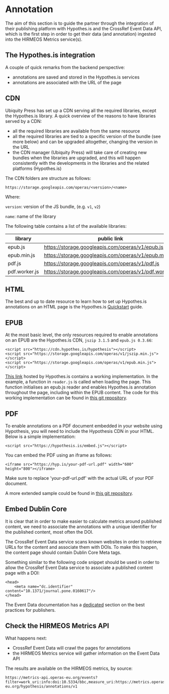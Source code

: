 # Annotation

The aim of this section is to guide the partner through the integration of their publishing platform with Hypothes.is and the CrossRef Event Data API, which is the first step in order to get their data (and annotation) ingested into the HIRMEOS Metrics service(s).

## The Hypothes.is integration

A couple of quick remarks from the backend perspective:

- annotations are saved and stored in the Hypothes.is services
- annotations are associated with the URL of the page

## CDN

Ubiquity Press has set up a CDN serving all the required libraries, except the Hypothes.is library. A quick overview of the reasons to have libraries served by a CDN:

- all the required libraries are available from the same resource
- all the required libraries are tied to a specific version of the bundle (see more below) and can be upgraded
 altogether, changing the version in the URL
- the CDN manager (Ubiquity Press) will take care of creating new bundles when the libraries are upgraded, and this
 will happen consistently with the developments in the libraries and the related platforms (Hypothes.is)

The CDN folders are structure as follows:
```
https://storage.googleapis.com/operas/<version>/<name>
```

Where:

`version`: version of the JS bundle, (e.g. `v1`, `v2`)

`name`: name of the library

The following table contains a list of the available libraries:

| library       | public link                                             |
| ------------- | ------------------------------------------------------- |
| epub.js 	    | https://storage.googleapis.com/operas/v1/epub.js       |
| epub.min.js   | https://storage.googleapis.com/operas/v1/epub.min.js   |
| pdf.js        | https://storage.googleapis.com/operas/v1/pdf.js        |
| pdf.worker.js | https://storage.googleapis.com/operas/v1/pdf.worker.js |

## HTML

The best and up to date resource to learn how to set up Hypothes.is annotations on an HTML page is the Hypothes.is
 [Quickstart](https://web.hypothes.is/help/embedding-hypothesis-in-websites-and-platforms/) guide.

## EPUB

At the most basic level, the only resources required to enable annotations on an EPUB are the Hypothes.is CDN, `jszip
 3.1.5` and `epub.js 0.3.66`:

```
<script src="https://cdn.hypothes.is/hypothesis"></script>
<script src="https://storage.googleapis.com/operas/v1/jszip.min.js"></script>
<script src="https://storage.googleapis.com/operas/v1/epub.min.js"></script>
```

[This link](https://cdn.hypothes.is/demos/epub/epub.js/index.html?loc=titlepage.xhtml) hosted by Hypothes.is contains a working implementation. In the example, a function in `reader.js` is called
 when loading the page. This function initialises an epub.js reader and enables Hypothes.is annotation throughout the
  page, including within the EPUB content. The code for this working implementation can be found in
  [this git repository](https://github.com/futurepress/hypothesis-reader).


## PDF

To enable annotations on a PDF document embedded in your website using Hypothesis, you will need to include the Hypothesis CDN in your HTML. Below is a simple implementation:

```
<script src="https://hypothesis.is/embed.js"></script>
```

You can embed the PDF using an iframe as follows:
```
<iframe src="https://hyp.is/your-pdf-url.pdf" width="600" height="800"></iframe>
```

Make sure to replace 'your-pdf-url.pdf' with the actual URL of your PDF document.

A more extended sample could be found in [this git repository](https://github.com/hypothesis/pdf.js-hypothes.is).


## Embed Dublin Core

It is clear that in order to make easier to calculate metrics around published content, we need to associate the annotations with a unique identifier for the published content, most often the DOI.

The CrossRef Event Data service scans known websites in order to retrieve URLs for the content and associate them with DOIs. To make this happen, the content page should contain Dublin Core Meta tags.

Something similar to the following code snippet should be used in order to allow the CrossRef Event Data service to associate a published content page with a DOI:
```
<head>
    <meta name="dc.identifier" content="10.1371/journal.pone.0160617"/>
</head>
```

The Event Data documentation has a [dedicated](https://www.eventdata.crossref.org/guide/best-practice/publishers-best-practice/) section on the best practices for publishers.

## Check the HIRMEOS Metrics API

What happens next:
- CrossRef Event Data will crawl the pages for annotations
- the HIRMEOS Metrics service will gather information on the Event Data API

The results are available on the HIRMEOS metrics, by source:
```
https://metrics-api.operas-eu.org/events?filter=work_uri:info:doi:10.5334/bbc,measure_uri:https://metrics.operas-eu.org/hypothesis/annotations/v1
```

